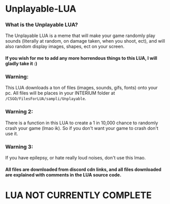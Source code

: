 # Unplayable-LUA

### What is the Unplayable LUA?
The Unplayable LUA is a meme that will make your game randomly play sounds (literally at random, on damage taken, when you shoot, ect), and will also random display images, shapes, ect on your screen.

#### If you wish for me to add any more horrendous things to this LUA, I will gladly take it :)

### Warning:
This LUA downloads a ton of files (images, sounds, gifs, fonts) onto your pc. All files will be places in your INTERIUM folder at `/CSGO/FilesForLUA/sampli/Unplayable`.

### Warning 2:
There is a function in this LUA to create a 1 in 10,000 chance to randomly crash your game (lmao ik). So if you don't want your game to crash don't use it.

### Warning 3:
If you have epilepsy, or hate really loud noises, don't use this lmao.

#### All files are downloaded from discord cdn links, and all files downloaded are explained with comments in the LUA source code.

# LUA NOT CURRENTLY COMPLETE
